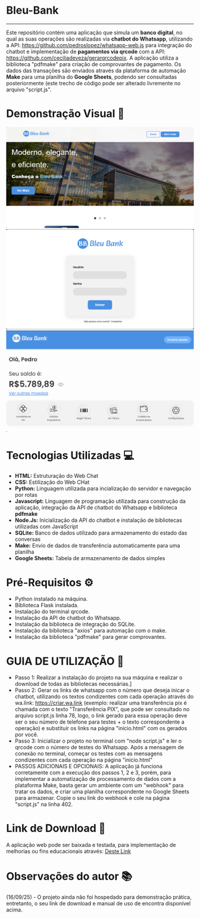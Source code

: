 # Bleu-Bank
--- 
Este repositório contém uma aplicação que simula um **banco digital**, no qual as suas operações são realizadas via **chatbot do Whatsapp**, utilizando a API: https://github.com/pedroslopez/whatsapp-web.js para integração do chatbot e implementação de **pagamentos via qrcode** com a API: https://github.com/ceciliadeveza/gerarqrcodepix. A aplicação utiliza a biblioteca "pdfmake" para criação de comprovantes de pagamento. Os dados das transações são enviados através da plataforma de automação **Make** para uma planilha do **Google Sheets**, podendo ser consultadas posteriormente (este trecho de código pode ser alterado livremente no arquivo "script.js".

# Demonstração Visual 🔎
![inicio](static/assets/index.png)
![login1](static/assets/login.png)
![foto1](static/assets/inicio.png)

# Tecnologias Utilizadas 💻
- **HTML:** Estruturação do Web Chat
- **CSS:** Estilização do Web CHat
- **Python:** Linguagem utilizada para incialização do servidor e navegação por rotas
- **Javascript:** Linguagem de programação utilizada para construção da aplicação, integração da API de chatbot do Whatsapp e biblioteca **pdfmake**
- **Node.Js:** Inicialização da API do chatbot e instalação de bibliotecas utilizadas com JavaScript
- **SQLite:** Banco de dados utilizado para armazenamento do estado das conversas
- **Make:** Envio de dados de transferência automaticamente para uma planilha
- **Google Sheets:** Tabela de armazenamento de dados simples

# Pré-Requisitos ⚙
- Python instalado na máquina.
- Biblioteca Flask instalada.
- Instalação do terminal qrcode.
- Instalação da API de chatbot do Whatsapp.
- Instalação da biblioteca de integração do SQLite.
- Instalação da biblioteca "axios" para automação com o make.
- Instalação da biblioteca "pdfmake" para gerar comprovantes.

# GUIA DE UTILIZAÇÃO 📝
- Passo 1: Realizar a instalação do projeto na sua máquina e realizar o download de todas as bibliotecas necessárias.]
- Passo 2: Gerar os links de whatsapp com o número que deseja inicar o chatbot, utilizando os textos condizentes com cada operação através do wa.link: https://criar.wa.link (exemplo: realizar uma transferência pix é chamada com o texto "Transferência PIX", que pode ser consultado no arquivo script.js linha 78, logo, o link gerado para essa operação deve ser o seu número de telefone para testes + o texto correspondente a operação) e substituir os links na página "início.html" com os gerados por você.
- Passo 3: Inicializar o projeto no terminal com "node script.js" e ler o qrcode com o número de testes do Whatsapp. Após a mensagem de conexão no terminal, começar os testes com as mensagens condizentes com cada operação na página "início.html"
- PASSOS ADICIONAIS E OPCIONAIS: A aplicação já funciona corretamente com a execução dos passos 1, 2 e 3, porém, para implementar a automatização de processamento de dados com a plataforma Make, basta gerar um ambiente com um "webhook" para tratar os dados, e criar uma planilha correspondente no Google Sheets para armazenar. Copie o seu link do webhook e cole na página "script.js" na linha 402.

# Link de Download 💾
A aplicação web pode ser baixada e testada, para implementação de melhorias ou fins educacionais através: [Deste Link](https://downgit.github.io/#/home?url=https://github.com/carlossant77/web-chat)

# Observações do autor 📚
(16/09/25) - O projeto ainda não foi hospedado para demonstração prática, entretanto, o seu link de download e manual de uso de encontra disponível acima. 



